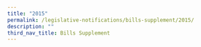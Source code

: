 ```yaml
---
title: "2015"
permalink: /legislative-notifications/bills-supplement/2015/
description: ""
third_nav_title: Bills Supplement
---
```

